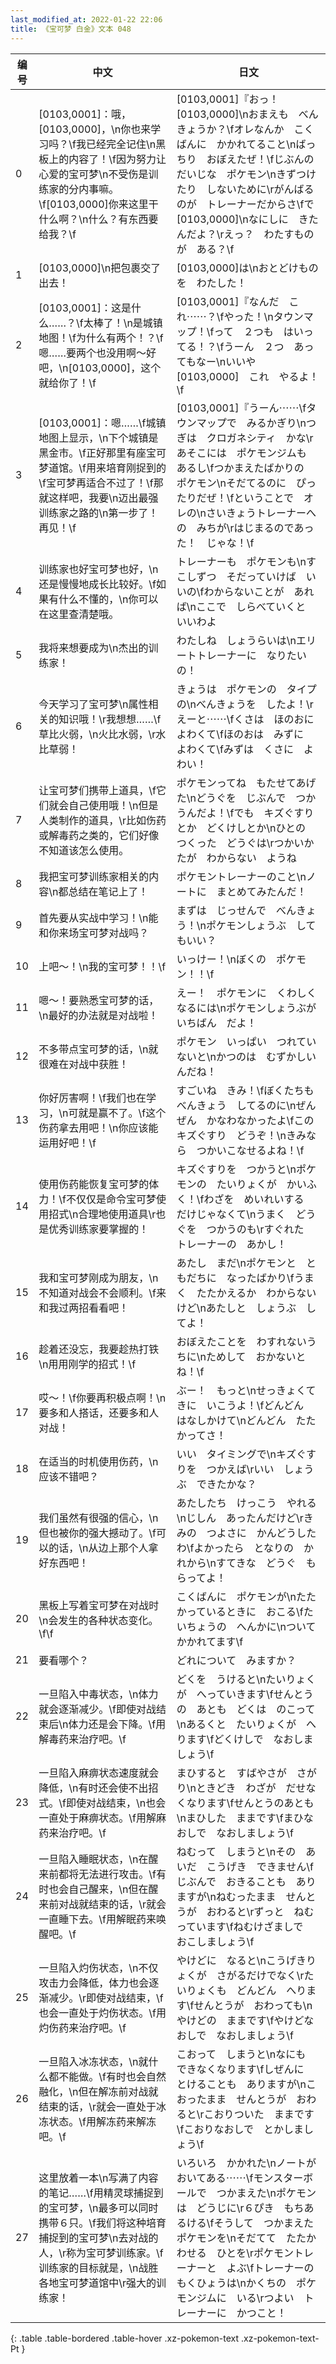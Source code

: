 ```yaml
---
last_modified_at: 2022-01-22 22:06
title: 《宝可梦 白金》文本 048
---
```

| 编号 | 中文 | 日文 |
| ---- | ---- | ---- |
| 0 | [0103,0001]：哦，[0103,0000]，\n你也来学习吗？\f我已经完全记住\n黑板上的内容了！\f因为努力让心爱的宝可梦\n不受伤是训练家的分内事嘛。\f[0103,0000]你来这里干什么啊？\n什么？有东西要给我？\f | [0103,0001]『おっ！　[0103,0000]\nおまえも　べんきょうか？\fオレなんか　こくばんに　かかれてること\nばっちり　おぼえたぜ！\fじぶんの　だいじな　ポケモン\nきずつけたり　しないために\rがんばるのが　トレーナーだからさ\fで　[0103,0000]\nなにしに　きたんだよ？\rえっ？　わたすものが　ある？\f |
| 1 | [0103,0000]\n把包裹交了出去！ | [0103,0000]は\nおとどけものを　わたした！ |
| 2 | [0103,0001]：这是什么……？\f太棒了！\n是城镇地图！\f为什么有两个！？\f嗯……要两个也没用啊～好吧，\n[0103,0000]，这个就给你了！\f | [0103,0001]『なんだ　これ⋯⋯？\fやった！\nタウンマップ！\fって　２つも　はいってる！？\fうーん　２つ　あってもなー\nいいや　[0103,0000]　これ　やるよ！\f |
| 3 | [0103,0001]：嗯……\f城镇地图上显示，\n下个城镇是黑金市。\f正好那里有座宝可梦道馆。\f用来培育刚捉到的\f宝可梦再适合不过了！\f那就这样吧，我要\n迈出最强训练家之路的\n第一步了！再见！\f | [0103,0001]『うーん⋯⋯\fタウンマップで　みるかぎり\nつぎは　クロガネシティ　かな\rあそこには　ポケモンジムも　あるし\fつかまえたばかりの　ポケモン\nそだてるのに　ぴったりだぜ！\fということで　オレの\nさいきょうトレーナーへの　みちが\rはじまるのであった！　じゃな！\f |
| 4 | 训练家也好宝可梦也好，\n还是慢慢地成长比较好。\f如果有什么不懂的，\n你可以在这里查清楚哦。 | トレーナーも　ポケモンも\nすこしずつ　そだっていけば　いいの\fわからないことが　あれば\nここで　しらべていくと　いいわよ |
| 5 | 我将来想要成为\n杰出的训练家！ | わたしね　しょうらいは\nエリートトレーナーに　なりたいの！ |
| 6 | 今天学习了宝可梦\n属性相关的知识哦！\r我想想……\f草比火弱，\n火比水弱，\r水比草弱！ | きょうは　ポケモンの　タイプの\nべんきょうを　したよ！\rえーと⋯⋯\fくさは　ほのおに　よわくて\fほのおは　みずに　よわくて\fみずは　くさに　よわい！ |
| 7 | 让宝可梦们携带上道具，\f它们就会自己使用哦！\n但是人类制作的道具，\r比如伤药或解毒药之类的，它们好像不知道该怎么使用。 | ポケモンってね　もたせてあげた\nどうぐを　じぶんで　つかうんだよ！\fでも　キズぐすりとか　どくけしとか\nひとの　つくった　どうぐは\rつかいかたが　わからない　ようね |
| 8 | 我把宝可梦训练家相关的内容\n都总结在笔记上了！ | ポケモントレーナーのこと\nノートに　まとめてみたんだ！ |
| 9 | 首先要从实战中学习！\n能和你来场宝可梦对战吗？ | まずは　じっせんで　べんきょう！\nポケモンしょうぶ　してもいい？ |
| 10 | 上吧～！\n我的宝可梦！！\f | いっけー！\nぼくの　ポケモン！！\f |
| 11 | 嗯～！要熟悉宝可梦的话，\n最好的办法就是对战啦！ | えー！　ポケモンに　くわしくなるには\nポケモンしょうぶが　いちばん　だよ！ |
| 12 | 不多带点宝可梦的话，\n就很难在对战中获胜！ | ポケモン　いっぱい　つれていないと\nかつのは　むずかしいんだね！ |
| 13 | 你好厉害啊！\f我们也在学习，\n可就是赢不了。\f这个伤药拿去用吧！\n你应该能运用好吧！\f | すごいね　きみ！\fぼくたちも　べんきょう　してるのに\nぜんぜん　かなわなかったよ\fこの　キズぐすり　どうぞ！\nきみなら　つかいこなせるよね！\f |
| 14 | 使用伤药能恢复宝可梦的体力！\f不仅仅是命令宝可梦使用招式\n合理地使用道具\r也是优秀训练家要掌握的！ | キズぐすりを　つかうと\nポケモンの　たいりょくが　かいふく！\fわざを　めいれいする　だけじゃなくて\nうまく　どうぐを　つかうのも\rすぐれた　トレーナーの　あかし！ |
| 15 | 我和宝可梦刚成为朋友，\n不知道对战会不会顺利。\f来和我过两招看看吧！ | あたし　まだ\nポケモンと　ともだちに　なったばかり\fうまく　たたかえるか　わからないけど\nあたしと　しょうぶ　してよ！ |
| 16 | 趁着还没忘，我要趁热打铁\n用用刚学的招式！\f | おぼえたことを　わすれないうちに\nためして　おかないとね！\f |
| 17 | 哎～！\f你要再积极点啊！\n要多和人搭话，还要多和人对战！ | ぶー！　もっと\nせっきょくてきに　いこうよ！\fどんどん　はなしかけて\nどんどん　たたかってさ！ |
| 18 | 在适当的时机使用伤药，\n应该不错吧？ | いい　タイミングで\nキズぐすりを　つかえば\rいい　しょうぶ　できたかな？ |
| 19 | 我们虽然有很强的信心，\n但也被你的强大撼动了。\f可以的话，\n从边上那个人拿好东西吧！ | あたしたち　けっこう　やれる\nじしん　あったんだけど\rきみの　つよさに　かんどうしたわ\fよかったら　となりの　かれから\nすてきな　どうぐ　もらってよ！ |
| 20 | 黑板上写着宝可梦在对战时\n会发生的各种状态变化。\f\f | こくばんに　ポケモンが\nたたかっているときに　おこる\fたいちょうの　へんかに\nついて　かかれてます\f |
| 21 | 要看哪个？ | どれについて　みますか？ |
| 22 | 一旦陷入中毒状态，\n体力就会逐渐减少。\f即使对战结束后\n体力还是会下降。\f用解毒药来治疗吧。\f | どくを　うけると\nたいりょくが　へっていきます\fせんとうの　あとも　どくは　のこって\nあるくと　たいりょくが　へります\fどくけしで　なおしましょう\f |
| 23 | 一旦陷入麻痹状态速度就会降低，\n有时还会使不出招式。\f即使对战结束，\n也会一直处于麻痹状态。\f用解麻药来治疗吧。\f | まひすると　すばやさが　さがり\nときどき　わざが　だせなくなります\fせんとうのあとも\nまひした　ままです\fまひなおしで　なおしましょう\f |
| 24 | 一旦陷入睡眠状态，\n在醒来前都将无法进行攻击。\f有时也会自己醒来，\n但在醒来前对战就结束的话，\r就会一直睡下去。\f用解眠药来唤醒吧。\f | ねむって　しまうと\nその　あいだ　こうげき　できません\fじぶんで　おきることも　ありますが\nねむったまま　せんとうが　おわると\rずっと　ねむっています\fねむけざましで　おこしましょう\f |
| 25 | 一旦陷入灼伤状态，\n不仅攻击力会降低，体力也会逐渐减少。\r即使对战结束，\f也会一直处于灼伤状态。\f用灼伤药来治疗吧。\f | やけどに　なると\nこうげきりょくが　さがるだけでなく\rたいりょくも　どんどん　へります\fせんとうが　おわっても\nやけどの　ままです\fやけどなおしで　なおしましょう\f |
| 26 | 一旦陷入冰冻状态，\n就什么都不能做。\f有时也会自然融化，\n但在解冻前对战就结束的话，\r就会一直处于冰冻状态。\f用解冻药来解冻吧。\f | こおって　しまうと\nなにも　できなくなります\fしぜんに　とけることも　ありますが\nこおったまま　せんとうが　おわると\rこおりついた　ままです\fこおりなおしで　とかしましょう\f |
| 27 | 这里放着一本\n写满了内容的笔记……\f用精灵球捕捉到的宝可梦，\n最多可以同时携带６只。\f我们将这种培育捕捉到的宝可梦\n去对战的人，\r称为宝可梦训练家。\f训练家的目标就是，\n战胜各地宝可梦道馆中\r强大的训练家！ | いろいろ　かかれた\nノートが　おいてある⋯⋯\fモンスターボールで　つかまえた\nポケモンは　どうじに\r６ぴき　もちあるける\fそうして　つかまえた　ポケモンを\nそだてて　たたかわせる　ひとを\rポケモントレーナーと　よぶ\fトレーナーの　もくひょうは\nかくちの　ポケモンジムに　いる\rつよい　トレーナーに　かつこと！ |
{: .table .table-bordered .table-hover .xz-pokemon-text .xz-pokemon-text-Pt }